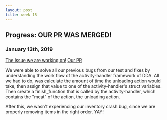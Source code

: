 ```yaml
---
layout: post
title: week 18
---
```



## Progress: OUR PR WAS MERGED!
### January 13th, 2019

[The Issue we are working on!](https://github.com/CleverRaven/Cataclysm-DDA/issues/23440)
[Our PR](https://github.com/CleverRaven/Cataclysm-DDA/pull/27177)

We were able to solve all our previous bugs from our test and fixes by understanding the work flow of the activity-handler framework of DDA. All we had to do, was calculate the amount of time the unloading action would take, then assign that value to one of the activity-handler's struct variables. Then create a finish_function that is called by the activity-handler, which contains the "meat" of the action, the unloading action. 

After this, we wasn't experiencing our inventory crash bug, since we are properly removing items in the right order. YAY!